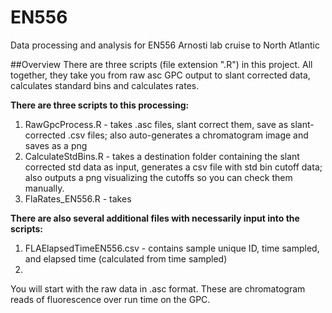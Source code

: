 # EN556
Data processing and analysis for EN556 Arnosti lab cruise to North Atlantic

##Overview
There are three scripts (file extension ".R") in this project. 
All together, they take you from raw asc GPC output to slant corrected data, calculates standard bins and calculates rates. 

**There are three scripts to this processing:**
 1. RawGpcProcess.R - takes .asc files, slant correct them, save as slant-corrected .csv files; also auto-generates a chromatogram image and saves as a png
 2. CalculateStdBins.R - takes a destination folder containing the slant corrected std data as input, generates a csv file with std bin cutoff data; also outputs a png visualizing the cutoffs so you can check them manually.
 3. FlaRates_EN556.R - takes 


**There are also several additional files with necessarily input into the scripts:**
 1. FLAElapsedTimeEN556.csv - contains sample unique ID, time sampled, and elapsed time (calculated from time sampled)
 2. 

You will start with the raw data in .asc format. 
These are chromatogram reads of fluorescence over run time on the GPC.



